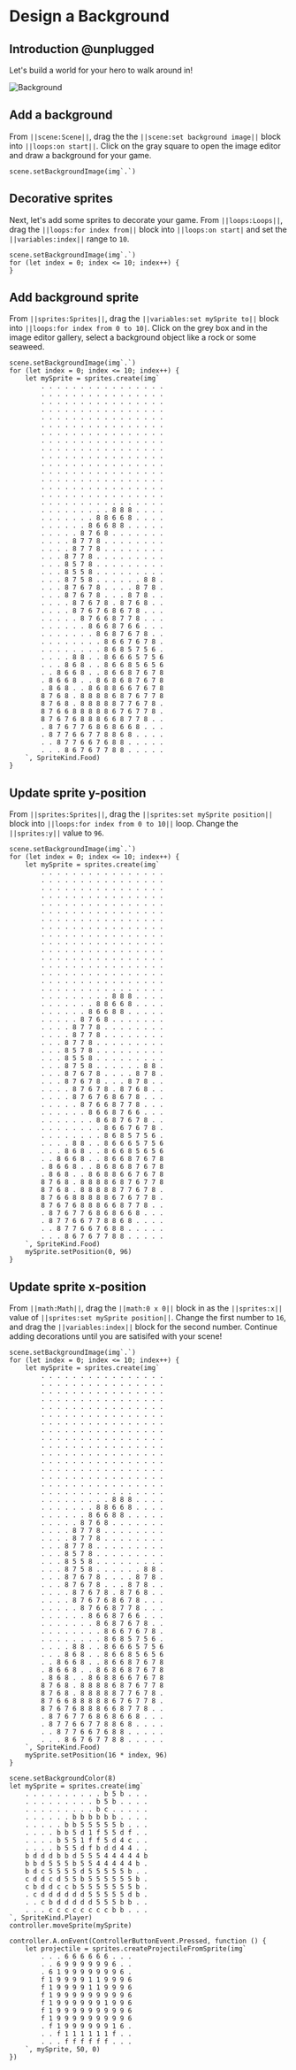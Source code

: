 # Design a Background

## Introduction @unplugged

Let's build a world for your hero to walk around in!

![Background](/static/recipes/shark-splash/04-background.png)

## Add a background

From ``||scene:Scene||``, drag the the ``||scene:set background image||`` block into ``||loops:on start||``. Click on the gray square to open the image editor and draw a background for your game.

```blocks
scene.setBackgroundImage(img`.`)
```

## Decorative sprites

Next, let's add some sprites to decorate your game. From ``||loops:Loops||``, drag the ``||loops:for index from||`` block into ``||loops:on start|`` and set the ``||variables:index||`` range to `10`.

```blocks
scene.setBackgroundImage(img`.`)
for (let index = 0; index <= 10; index++) {
}
```

## Add background sprite

 From ``||sprites:Sprites||``, drag the ``||variables:set mySprite to||`` block into ``||loops:for index from 0 to 10|``. Click on the grey box and in the image editor gallery, select a background object like a rock or some seaweed.

```blocks
scene.setBackgroundImage(img`.`)
for (let index = 0; index <= 10; index++) {
    let mySprite = sprites.create(img`
        . . . . . . . . . . . . . . . .
        . . . . . . . . . . . . . . . .
        . . . . . . . . . . . . . . . .
        . . . . . . . . . . . . . . . .
        . . . . . . . . . . . . . . . .
        . . . . . . . . . . . . . . . .
        . . . . . . . . . . . . . . . .
        . . . . . . . . . . . . . . . .
        . . . . . . . . . . . . . . . .
        . . . . . . . . . . . . . . . .
        . . . . . . . . . . . . . . . .
        . . . . . . . . . . . . . . . .
        . . . . . . . . . . . . . . . .
        . . . . . . . . . . . . . . . .
        . . . . . . . . . . . . . . . .
        . . . . . . . . . . . . . . . .
        . . . . . . . . . 8 8 8 . . . .
        . . . . . . . 8 8 6 6 8 . . . .
        . . . . . . 8 6 6 8 8 . . . . .
        . . . . . 8 7 6 8 . . . . . . .
        . . . . 8 7 7 8 . . . . . . . .
        . . . . 8 7 7 8 . . . . . . . .
        . . . 8 7 7 8 . . . . . . . . .
        . . . 8 5 7 8 . . . . . . . . .
        . . . 8 5 5 8 . . . . . . . . .
        . . . 8 7 5 8 . . . . . . 8 8 .
        . . . 8 7 6 7 8 . . . . 8 7 8 .
        . . . 8 7 6 7 8 . . . 8 7 8 . .
        . . . . 8 7 6 7 8 . 8 7 6 8 . .
        . . . . 8 7 6 7 6 8 6 7 8 . . .
        . . . . . 8 7 6 6 8 7 7 8 . . .
        . . . . . . 8 6 6 8 7 6 6 . . .
        . . . . . . . 8 6 8 7 6 7 8 . .
        . . . . . . . . 8 6 6 7 6 7 8 .
        . . . . . . . . 8 6 8 5 7 5 6 .
        . . . . 8 8 . . 8 6 6 6 5 7 5 6
        . . . 8 6 8 . . 8 6 6 8 5 6 5 6
        . . 8 6 6 8 . . 8 6 6 8 7 6 7 8
        . 8 6 6 8 . . 8 6 8 6 8 7 6 7 8
        . 8 6 8 . . 8 6 8 8 6 6 7 6 7 8
        8 7 6 8 . 8 8 8 8 6 8 7 6 7 7 8
        8 7 6 8 . 8 8 8 8 8 7 7 6 7 8 .
        8 7 6 6 8 8 8 8 8 6 7 6 7 7 8 .
        8 7 6 7 6 8 8 8 6 6 8 7 7 8 . .
        . 8 7 6 7 7 6 8 6 8 6 6 8 . . .
        . 8 7 7 6 6 7 7 8 8 6 8 . . . .
        . . 8 7 7 6 6 7 6 8 8 . . . . .
        . . . 8 6 7 6 7 7 8 8 . . . . .
    `, SpriteKind.Food)
}
```

## Update sprite y-position

From ``||sprites:Sprites||``, drag the ``||sprites:set mySprite position||`` block into ``||loops:for index from 0 to 10||`` loop. Change the ``||sprites:y||`` value to `96`.


```blocks
scene.setBackgroundImage(img`.`)
for (let index = 0; index <= 10; index++) {
    let mySprite = sprites.create(img`
        . . . . . . . . . . . . . . . .
        . . . . . . . . . . . . . . . .
        . . . . . . . . . . . . . . . .
        . . . . . . . . . . . . . . . .
        . . . . . . . . . . . . . . . .
        . . . . . . . . . . . . . . . .
        . . . . . . . . . . . . . . . .
        . . . . . . . . . . . . . . . .
        . . . . . . . . . . . . . . . .
        . . . . . . . . . . . . . . . .
        . . . . . . . . . . . . . . . .
        . . . . . . . . . . . . . . . .
        . . . . . . . . . . . . . . . .
        . . . . . . . . . . . . . . . .
        . . . . . . . . . . . . . . . .
        . . . . . . . . . . . . . . . .
        . . . . . . . . . 8 8 8 . . . .
        . . . . . . . 8 8 6 6 8 . . . .
        . . . . . . 8 6 6 8 8 . . . . .
        . . . . . 8 7 6 8 . . . . . . .
        . . . . 8 7 7 8 . . . . . . . .
        . . . . 8 7 7 8 . . . . . . . .
        . . . 8 7 7 8 . . . . . . . . .
        . . . 8 5 7 8 . . . . . . . . .
        . . . 8 5 5 8 . . . . . . . . .
        . . . 8 7 5 8 . . . . . . 8 8 .
        . . . 8 7 6 7 8 . . . . 8 7 8 .
        . . . 8 7 6 7 8 . . . 8 7 8 . .
        . . . . 8 7 6 7 8 . 8 7 6 8 . .
        . . . . 8 7 6 7 6 8 6 7 8 . . .
        . . . . . 8 7 6 6 8 7 7 8 . . .
        . . . . . . 8 6 6 8 7 6 6 . . .
        . . . . . . . 8 6 8 7 6 7 8 . .
        . . . . . . . . 8 6 6 7 6 7 8 .
        . . . . . . . . 8 6 8 5 7 5 6 .
        . . . . 8 8 . . 8 6 6 6 5 7 5 6
        . . . 8 6 8 . . 8 6 6 8 5 6 5 6
        . . 8 6 6 8 . . 8 6 6 8 7 6 7 8
        . 8 6 6 8 . . 8 6 8 6 8 7 6 7 8
        . 8 6 8 . . 8 6 8 8 6 6 7 6 7 8
        8 7 6 8 . 8 8 8 8 6 8 7 6 7 7 8
        8 7 6 8 . 8 8 8 8 8 7 7 6 7 8 .
        8 7 6 6 8 8 8 8 8 6 7 6 7 7 8 .
        8 7 6 7 6 8 8 8 6 6 8 7 7 8 . .
        . 8 7 6 7 7 6 8 6 8 6 6 8 . . .
        . 8 7 7 6 6 7 7 8 8 6 8 . . . .
        . . 8 7 7 6 6 7 6 8 8 . . . . .
        . . . 8 6 7 6 7 7 8 8 . . . . .
    `, SpriteKind.Food)
    mySprite.setPosition(0, 96)
}

```

## Update sprite x-position

From ``||math:Math||``, drag the ``||math:0 x 0||`` block in as the ``||sprites:x||`` value of ``||sprites:set mySprite position||``. Change the first number to `16`, and drag the ``||variables:index||`` block for the second number. Continue adding decorations until you are satisifed with your scene!

```blocks
scene.setBackgroundImage(img`.`)
for (let index = 0; index <= 10; index++) {
    let mySprite = sprites.create(img`
        . . . . . . . . . . . . . . . .
        . . . . . . . . . . . . . . . .
        . . . . . . . . . . . . . . . .
        . . . . . . . . . . . . . . . .
        . . . . . . . . . . . . . . . .
        . . . . . . . . . . . . . . . .
        . . . . . . . . . . . . . . . .
        . . . . . . . . . . . . . . . .
        . . . . . . . . . . . . . . . .
        . . . . . . . . . . . . . . . .
        . . . . . . . . . . . . . . . .
        . . . . . . . . . . . . . . . .
        . . . . . . . . . . . . . . . .
        . . . . . . . . . . . . . . . .
        . . . . . . . . . . . . . . . .
        . . . . . . . . . . . . . . . .
        . . . . . . . . . 8 8 8 . . . .
        . . . . . . . 8 8 6 6 8 . . . .
        . . . . . . 8 6 6 8 8 . . . . .
        . . . . . 8 7 6 8 . . . . . . .
        . . . . 8 7 7 8 . . . . . . . .
        . . . . 8 7 7 8 . . . . . . . .
        . . . 8 7 7 8 . . . . . . . . .
        . . . 8 5 7 8 . . . . . . . . .
        . . . 8 5 5 8 . . . . . . . . .
        . . . 8 7 5 8 . . . . . . 8 8 .
        . . . 8 7 6 7 8 . . . . 8 7 8 .
        . . . 8 7 6 7 8 . . . 8 7 8 . .
        . . . . 8 7 6 7 8 . 8 7 6 8 . .
        . . . . 8 7 6 7 6 8 6 7 8 . . .
        . . . . . 8 7 6 6 8 7 7 8 . . .
        . . . . . . 8 6 6 8 7 6 6 . . .
        . . . . . . . 8 6 8 7 6 7 8 . .
        . . . . . . . . 8 6 6 7 6 7 8 .
        . . . . . . . . 8 6 8 5 7 5 6 .
        . . . . 8 8 . . 8 6 6 6 5 7 5 6
        . . . 8 6 8 . . 8 6 6 8 5 6 5 6
        . . 8 6 6 8 . . 8 6 6 8 7 6 7 8
        . 8 6 6 8 . . 8 6 8 6 8 7 6 7 8
        . 8 6 8 . . 8 6 8 8 6 6 7 6 7 8
        8 7 6 8 . 8 8 8 8 6 8 7 6 7 7 8
        8 7 6 8 . 8 8 8 8 8 7 7 6 7 8 .
        8 7 6 6 8 8 8 8 8 6 7 6 7 7 8 .
        8 7 6 7 6 8 8 8 6 6 8 7 7 8 . .
        . 8 7 6 7 7 6 8 6 8 6 6 8 . . .
        . 8 7 7 6 6 7 7 8 8 6 8 . . . .
        . . 8 7 7 6 6 7 6 8 8 . . . . .
        . . . 8 6 7 6 7 7 8 8 . . . . .
    `, SpriteKind.Food)
    mySprite.setPosition(16 * index, 96)
}

```


```template
scene.setBackgroundColor(8)
let mySprite = sprites.create(img`
    . . . . . . . . . . b 5 b . . .
    . . . . . . . . . b 5 b . . . .
    . . . . . . . . . b c . . . . .
    . . . . . . b b b b b b . . . .
    . . . . . b b 5 5 5 5 5 b . . .
    . . . . b b 5 d 1 f 5 5 d f . .
    . . . . b 5 5 1 f f 5 d 4 c . .
    . . . . b 5 5 d f b d d 4 4 . .
    b d d d b b d 5 5 5 4 4 4 4 4 b
    b b d 5 5 5 b 5 5 4 4 4 4 4 b .
    b d c 5 5 5 5 d 5 5 5 5 5 b . .
    c d d c d 5 5 b 5 5 5 5 5 5 b .
    c b d d c c b 5 5 5 5 5 5 5 b .
    . c d d d d d d 5 5 5 5 5 d b .
    . . c b d d d d d 5 5 5 b b . .
    . . . c c c c c c c c b b . . .
`, SpriteKind.Player)
controller.moveSprite(mySprite)

controller.A.onEvent(ControllerButtonEvent.Pressed, function () {
    let projectile = sprites.createProjectileFromSprite(img`
        . . . 6 6 6 6 6 6 . . .
        . . 6 9 9 9 9 9 9 6 . .
        . 6 1 9 9 9 9 9 9 9 6 .
        f 1 9 9 9 9 1 1 9 9 9 6
        f 1 9 9 9 9 1 1 9 9 9 6
        f 1 9 9 9 9 9 9 9 9 9 6
        f 1 9 9 9 9 9 9 1 9 9 6
        f 1 9 9 9 9 9 9 9 9 9 6
        f 1 9 9 9 9 9 9 9 9 9 6
        . f 1 9 9 9 9 9 9 1 6 .
        . . f 1 1 1 1 1 1 f . .
        . . . f f f f f f . . .
    `, mySprite, 50, 0)
})
```
